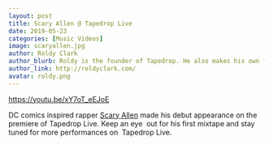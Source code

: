 ```yaml
---
layout: post
title: Scary Allen @ Tapedrop Live
date: 2019-05-23
categories: [Music Videos]
image: scaryallen.jpg
author: Roldy Clark
author_blurb: Roldy is the founder of Tapedrop. He also makes his own films and music.
author_link: http://roldyclark.com/
avatar: roldy.png
---
```


https://youtu.be/xY7oT_eEJoE

DC comics inspired rapper [Scary Allen](https://www.instagram.com/theblakflash_/) made his debut appearance on the premiere of Tapedrop Live. Keep an eye  out for his first mixtape and stay tuned for more performances on  Tapedrop Live.
